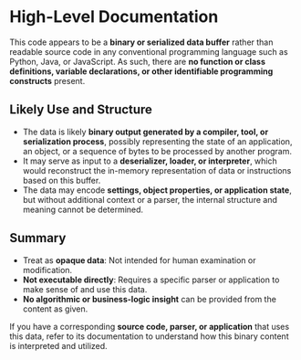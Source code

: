 # High-Level Documentation

This code appears to be a **binary or serialized data buffer** rather than readable source code in any conventional programming language such as Python, Java, or JavaScript. As such, there are **no function or class definitions, variable declarations, or other identifiable programming constructs** present.

## Likely Use and Structure

- The data is likely **binary output generated by a compiler, tool, or serialization process**, possibly representing the state of an application, an object, or a sequence of bytes to be processed by another program.
- It may serve as input to a **deserializer, loader, or interpreter**, which would reconstruct the in-memory representation of data or instructions based on this buffer.
- The data may encode **settings, object properties, or application state**, but without additional context or a parser, the internal structure and meaning cannot be determined.

## Summary

- Treat as **opaque data**: Not intended for human examination or modification.
- **Not executable directly**: Requires a specific parser or application to make sense of and use this data.
- **No algorithmic or business-logic insight** can be provided from the content as given.

If you have a corresponding **source code, parser, or application** that uses this data, refer to its documentation to understand how this binary content is interpreted and utilized.